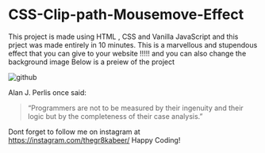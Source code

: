 # CSS-Clip-path-Mousemove-Effect
This project is made using HTML , CSS and Vanilla JavaScript and this prject was made entirely in 10 minutes. This is a marvellous and stupendous effect that you can give to your website !!!!! and you can also change the background image
Below is a preiew of the project


![github](https://user-images.githubusercontent.com/64730390/85872979-ef672a00-b7e9-11ea-9605-28af120d41b7.gif)


Alan J. Perlis once said:
>“Programmers are not to be measured by their ingenuity and their logic but by the completeness of their case analysis.”

Dont forget to follow me on instagram at https://instagram.com/thegr8kabeer/
Happy Coding!
